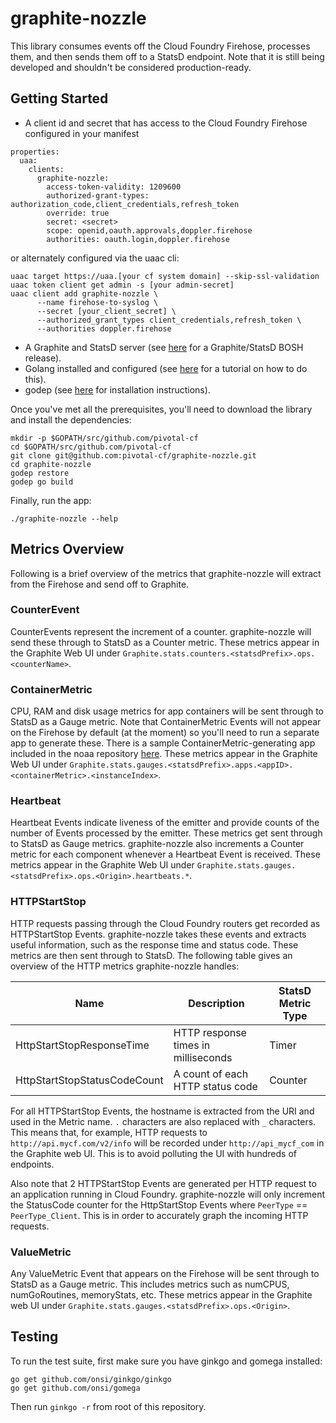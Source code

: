 # graphite-nozzle

This library consumes events off the Cloud Foundry Firehose, processes them, and then sends them off to a StatsD endpoint. Note that it is still being developed and shouldn't be considered production-ready.

## Getting Started

* A client id and secret that has access to the Cloud Foundry Firehose configured in
your manifest

```
properties:
  uaa:
    clients:
      graphite-nozzle:
        access-token-validity: 1209600
        authorized-grant-types: authorization_code,client_credentials,refresh_token
        override: true
        secret: <secret>
        scope: openid,oauth.approvals,doppler.firehose
        authorities: oauth.login,doppler.firehose

```
or alternately configured via the uaac cli:
```
uaac target https://uaa.[your cf system domain] --skip-ssl-validation
uaac token client get admin -s [your admin-secret]
uaac client add graphite-nozzle \
      --name firehose-to-syslog \
      --secret [your_client_secret] \
      --authorized_grant_types client_credentials,refresh_token \
      --authorities doppler.firehose
```
* A Graphite and StatsD server (see [here](https://github.com/CloudCredo/graphite-statsd-boshrelease) for a Graphite/StatsD BOSH release).
* Golang installed and configured (see [here](https://golang.org/doc/install) for a tutorial on how to do this).
* godep (see [here](https://github.com/tools/godep) for installation instructions).

Once you've met all the prerequisites, you'll need to download the library and install the dependencies:

```
mkdir -p $GOPATH/src/github.com/pivotal-cf
cd $GOPATH/src/github.com/pivotal-cf
git clone git@github.com:pivotal-cf/graphite-nozzle.git
cd graphite-nozzle
godep restore
godep go build
```

Finally, run the app:

```
./graphite-nozzle --help
```

## Metrics Overview

Following is a brief overview of the metrics that graphite-nozzle will extract from the Firehose and send off to Graphite.

### CounterEvent

CounterEvents represent the increment of a counter. graphite-nozzle will send these through to StatsD as a Counter metric. These metrics appear in the Graphite Web UI under `Graphite.stats.counters.<statsdPrefix>.ops.<counterName>`.

### ContainerMetric

CPU, RAM and disk usage metrics for app containers will be sent through to StatsD as a Gauge metric. Note that ContainerMetric Events will not appear on the Firehose by default (at the moment) so you'll need to run a separate app to generate these. There is a sample ContainerMetric-generating app included in the noaa repository [here](https://github.com/cloudfoundry/noaa/tree/master/container_metrics_sample). These metrics appear in the Graphite Web UI under `Graphite.stats.gauges.<statsdPrefix>.apps.<appID>.<containerMetric>.<instanceIndex>`.

### Heartbeat

Heartbeat Events indicate liveness of the emitter and provide counts of the number of Events processed by the emitter. These metrics get sent through to StatsD as Gauge metrics. graphite-nozzle also increments a Counter metric for each component whenever a Heartbeat Event is received. These metrics appear in the Graphite Web UI under `Graphite.stats.gauges.<statsdPrefix>.ops.<Origin>.heartbeats.*`.

### HTTPStartStop

HTTP requests passing through the Cloud Foundry routers get recorded as HTTPStartStop Events. graphite-nozzle takes these events and extracts useful information, such as the response time and status code. These metrics are then sent through to StatsD. The following table gives an overview of the HTTP metrics graphite-nozzle handles:

| Name | Description | StatsD Metric Type |
| ---- | ----------- | ------------------ |
| HttpStartStopResponseTime | HTTP response times in milliseconds | Timer |
| HttpStartStopStatusCodeCount | A count of each HTTP status code | Counter |


For all HTTPStartStop Events, the hostname is extracted from the URI and used in the Metric name. `.` characters are also replaced with `_` characters. This means that, for example, HTTP requests to `http://api.mycf.com/v2/info` will be recorded under `http://api_mycf_com` in the Graphite web UI. This is to avoid polluting the UI with hundreds of endpoints.

Also note that 2 HTTPStartStop Events are generated per HTTP request to an application running in Cloud Foundry. graphite-nozzle will only increment the StatusCode counter for the HttpStartStop Events where `PeerType` == `PeerType_Client`. This is in order to accurately graph the incoming HTTP requests.

### ValueMetric

Any ValueMetric Event that appears on the Firehose will be sent through to StatsD as a Gauge metric. This includes metrics such as numCPUS, numGoRoutines, memoryStats, etc. These metrics appear in the Graphite web UI under `Graphite.stats.gauges.<statsdPrefix>.ops.<Origin>`.

## Testing

To run the test suite, first make sure you have ginkgo and gomega installed:

```
go get github.com/onsi/ginkgo/ginkgo
go get github.com/onsi/gomega
```

Then run `ginkgo -r` from root of this repository.

